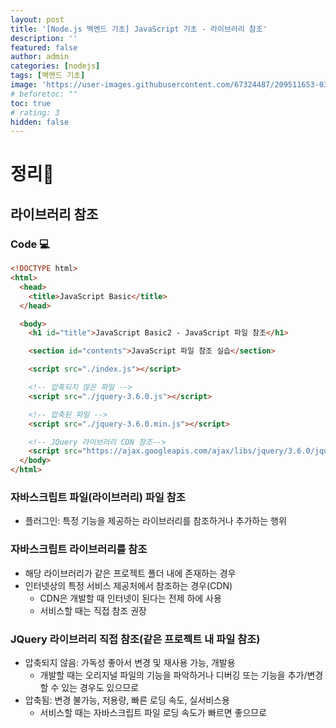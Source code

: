 ```yaml
---
layout: post
title: '[Node.js 백엔드 기초] JavaScript 기초 - 라이브러리 참조'
description: ''
featured: false
author: admin
categories: [nodejs]
tags: [백엔드 기초]
image: 'https://user-images.githubusercontent.com/67324487/209511653-033d0648-5ed9-46c0-b84b-7490bef8ca0f.png'
# beforetoc: ""
toc: true
# rating: 3
hidden: false
---
```


# 정리📑

## 라이브러리 참조

### Code 💻

```html
<!DOCTYPE html>
<html>
  <head>
    <title>JavaScript Basic</title>
  </head>

  <body>
    <h1 id="title">JavaScript Basic2 - JavaScript 파일 참조</h1>

    <section id="contents">JavaScript 파일 참조 실습</section>

    <script src="./index.js"></script>

    <!-- 압축되지 않은 파일 -->
    <script src="./jquery-3.6.0.js"></script>

    <!-- 압축된 파일 -->
    <script src="./jquery-3.6.0.min.js"></script>

    <!-- JQuery 라이브러리 CDN 참조-->
    <script src="https://ajax.googleapis.com/ajax/libs/jquery/3.6.0/jquery.min.js"></script>
  </body>
</html>
```

### 자바스크립트 파일(라이브러리) 파일 참조

- 플러그인: 특정 기능을 제공하는 라이브러리를 참조하거나 추가하는 행위

### 자바스크립트 라이브러리를 참조

- 해당 라이브러리가 같은 프로젝트 폴더 내에 존재하는 경우
- 인터넷상의 특정 서비스 제공처에서 참조하는 경우(CDN)
  - CDN은 개발할 때 인터넷이 된다는 전제 하에 사용
  - 서비스할 때는 직접 참조 권장

### JQuery 라이브러리 직접 참조(같은 프로젝트 내 파일 참조)

- 압축되지 않음: 가독성 좋아서 변경 및 재사용 가능, 개발용
  - 개발할 때는 오리지널 파일의 기능을 파악하거나 디버깅 또는 기능을 추가/변경할 수 있는 경우도 있으므로
- 압축됨: 변경 불가능, 저용량, 빠른 로딩 속도, 실서비스용
  - 서비스할 때는 자바스크립트 파일 로딩 속도가 빠르면 좋으므로
